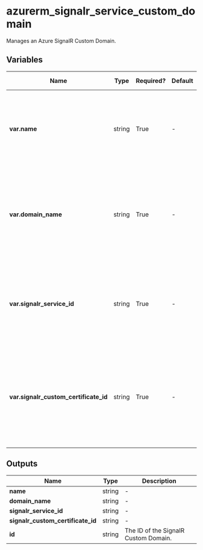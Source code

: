# azurerm_signalr_service_custom_domain

Manages an Azure SignalR Custom Domain.

## Variables

| Name | Type | Required? | Default  | possible values | Description |
| ---- | ---- | --------- | -------- | ----------- | ----------- |
| **var.name** | string | True | -  |  -  | Specifies the name of the SignalR Custom Domain. Changing this forces a new resource to be created. | 
| **var.domain_name** | string | True | -  |  -  | Specifies the custom domain name of the SignalR Custom Domain. Changing this forces a new resource to be created. | 
| **var.signalr_service_id** | string | True | -  |  -  | Specifies the SignalR ID of the SignalR Custom Domain. Changing this forces a new resource to be created. | 
| **var.signalr_custom_certificate_id** | string | True | -  |  -  | Specifies the SignalR Custom Certificate ID of the SignalR Custom Domain. Changing this forces a new resource to be created. | 



## Outputs

| Name | Type | Description |
| ---- | ---- | --------- | 
| **name** | string  | - | 
| **domain_name** | string  | - | 
| **signalr_service_id** | string  | - | 
| **signalr_custom_certificate_id** | string  | - | 
| **id** | string  | The ID of the SignalR Custom Domain. | 